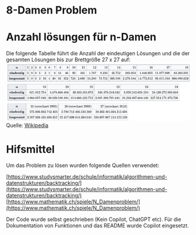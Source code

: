 # 8-Damen Problem

# Anzahl lösungen für n-Damen
Die folgende Tabelle führt die Anzahl der eindeutigen Lösungen und die der gesamten Lösungen bis zur Brettgröße 27 x 27 auf:
![solutions wikipedia](/img/solutions-wikipedia.png)
Quelle: [Wikipedia](https://de.wikipedia.org/wiki/Damenproblem)

# Hifsmittel

Um das Problem zu lösen wurden folgende Quellen verwendet:

[https://www.studysmarter.de/schule/informatik/algorithmen-und-datenstrukturen/backtracking/](https://www.studysmarter.de/schule/informatik/algorithmen-und-datenstrukturen/backtracking/)<br>
[https://www.mathematik.ch/spiele/N_Damenproblem/](https://www.mathematik.ch/spiele/N_Damenproblem/) <br>

Der Code wurde selbst geschrieben (Kein Copilot, ChatGPT etc). Für die Dokumentation von Funktionen und das README wurde Copilot eingesetzt. 